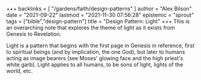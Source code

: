 +++
backlinks = [
  "/gardens/faith/design-patterns"
]
author = "Alex Bilson"
date = "2021-09-22"
lastmod = "2021-11-30 07:56:28"
epistemic = "sprout"
tags = ["bible","design-pattern"]
title = "Design Pattern: Light"
+++
This is an overarching note that explores the theme of light as it exists from Genesis to Revelation.

Light is a pattern that begins with the first page in Genesis in reference, first to spiritual beings (and by implication, the one God), but later to humans acting as image bearers (see Moses' glowing face and the high priest's white garb). Light applies to all humans, to be sons of light, lights of the world, etc.
